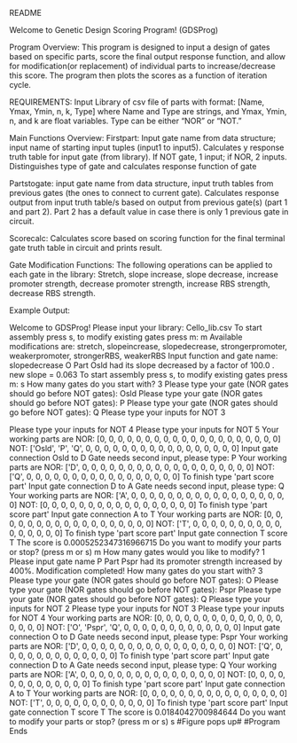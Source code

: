 README

Welcome to Genetic Design Scoring Program! (GDSProg)

Program Overview: This program is designed to input a design of gates based on specific parts, score the final output response function, and allow for modification(or replacement) of individual parts to increase/decrease  this score. The program then plots the scores as a function of iteration cycle. 

REQUIREMENTS: Input Library of csv file of parts with format: [Name, Ymax, Ymin, n, k, Type] where Name and Type are strings, and Ymax, Ymin, n, and k are float variables. Type can be either “NOR” or “NOT.” 

Main Functions Overview:
Firstpart: Input gate name from data structure; input name of starting input tuples (input1 to input5). Calculates y response truth table for input gate (from library).  If NOT gate, 1 input; if NOR, 2 inputs. Distinguishes type of gate and calculates response function of gate

Partstogate: input gate name from data structure, input truth tables from previous gates (the ones to connect to current gate). Calculates response output from input truth table/s based on output from previous gate(s) (part 1 and part 2). Part 2 has a default value in case there is only 1 previous gate in circuit. 

Scorecalc: Calculates score based on scoring function for the final terminal gate truth table in circuit and prints result. 

Gate Modification Functions:
The following operations can be applied to each gate in the library: Stretch, slope increase, slope decrease, increase promoter strength,  decrease promoter strength, increase RBS strength, decrease RBS strength. 

Example Output:

Welcome to GDSProg!
Please input your library: Cello_lib.csv
To start assembly press s, to modify existing gates press m: m
Available modifications are: stretch, slopeincrease, slopedecrease, strongerpromoter, weakerpromoter, strongerRBS, weakerRBS 
Input function and gate name: slopedecrease O
Part Osld had its slope decreased by a factor of 100.0 . new slope =  0.063
To start assembly press s, to modify existing gates press m: s
How many gates do you start with? 3
Please type your gate (NOR gates should go before NOT gates): Osld
Please type your gate (NOR gates should go before NOT gates): P
Please type your gate (NOR gates should go before NOT gates): Q
Please type your inputs for NOT 3 

Please type your inputs for NOT 4
Please type your inputs for NOT 5
Your working parts are NOR:  [0, 0, 0, 0, 0, 0, 0, 0, 0, 0, 0, 0, 0, 0, 0, 0, 0, 0, 0, 0]
                       NOT:  ['Osld', 'P', 'Q', 0, 0, 0, 0, 0, 0, 0, 0, 0, 0, 0, 0, 0, 0, 0, 0, 0]
Input gate connection Osld to D
Gate needs second input, please type: P
Your working parts are NOR:  ['D', 0, 0, 0, 0, 0, 0, 0, 0, 0, 0, 0, 0, 0, 0, 0, 0, 0, 0, 0]
                       NOT:  ['Q', 0, 0, 0, 0, 0, 0, 0, 0, 0, 0, 0, 0, 0, 0, 0, 0, 0]
To finish type 'part score part' 
Input gate connection D to A
Gate needs second input, please type: Q
Your working parts are NOR:  ['A', 0, 0, 0, 0, 0, 0, 0, 0, 0, 0, 0, 0, 0, 0, 0, 0, 0, 0]
                       NOT:  [0, 0, 0, 0, 0, 0, 0, 0, 0, 0, 0, 0, 0, 0, 0, 0, 0]
To finish type 'part score part' 
Input gate connection A to T
Your working parts are NOR:  [0, 0, 0, 0, 0, 0, 0, 0, 0, 0, 0, 0, 0, 0, 0, 0, 0, 0]
                       NOT:  ['T', 0, 0, 0, 0, 0, 0, 0, 0, 0, 0, 0, 0, 0, 0, 0, 0]
To finish type 'part score part' 
Input gate connection T score T
The score is  0.0005252347316966715
Do you want to modify your parts or stop? (press m or s) m
How many gates would you like to modify? 1
Please input gate name P
Part Pspr had its promoter strength increased by 400%.
Modification completed!
How many gates do you start with? 3
Please type your gate (NOR gates should go before NOT gates): O
Please type your gate (NOR gates should go before NOT gates): Pspr
Please type your gate (NOR gates should go before NOT gates): Q
Please type your inputs for NOT 2
Please type your inputs for NOT 3
Please type your inputs for NOT 4
Your working parts are NOR:  [0, 0, 0, 0, 0, 0, 0, 0, 0, 0, 0, 0, 0, 0, 0, 0, 0, 0]
                       NOT:  ['O', 'Pspr', 'Q', 0, 0, 0, 0, 0, 0, 0, 0, 0, 0, 0, 0, 0]
Input gate connection O to D
Gate needs second input, please type: Pspr
Your working parts are NOR:  ['D', 0, 0, 0, 0, 0, 0, 0, 0, 0, 0, 0, 0, 0, 0, 0, 0, 0]
                       NOT:  ['Q', 0, 0, 0, 0, 0, 0, 0, 0, 0, 0, 0, 0, 0]
To finish type 'part score part' 
Input gate connection D to A
Gate needs second input, please type: Q
Your working parts are NOR:  ['A', 0, 0, 0, 0, 0, 0, 0, 0, 0, 0, 0, 0, 0, 0, 0, 0]
                       NOT:  [0, 0, 0, 0, 0, 0, 0, 0, 0, 0, 0, 0, 0]
To finish type 'part score part' 
Input gate connection A to T
Your working parts are NOR:  [0, 0, 0, 0, 0, 0, 0, 0, 0, 0, 0, 0, 0, 0, 0, 0]
                       NOT:  ['T', 0, 0, 0, 0, 0, 0, 0, 0, 0, 0, 0, 0]
To finish type 'part score part' 
Input gate connection T score T
The score is  0.0184042700984644
Do you want to modify your parts or stop? (press m or s) s
#Figure pops up#
#Program Ends
